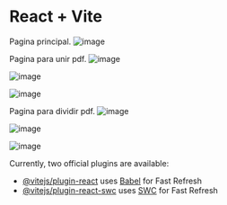 # React + Vite

Pagina principal.
![image](https://github.com/user-attachments/assets/9fcdf1c3-185c-4836-bd48-27e6ebbb2f4d)

Pagina para unir pdf.
![image](https://github.com/user-attachments/assets/8fd1b086-ee68-45ce-892b-f910bc760cc7)

![image](https://github.com/user-attachments/assets/d69a53c4-61d3-4bef-b9a1-71d871936548)

![image](https://github.com/user-attachments/assets/6cc3219a-949d-4a70-a7bc-a8f5e4503a59)


Pagina para dividir pdf.
![image](https://github.com/user-attachments/assets/4143a5de-5cd9-423f-b330-ca0694b830da)

![image](https://github.com/user-attachments/assets/7cfe1eed-d90e-4481-b6d1-d7dce906dd25)

![image](https://github.com/user-attachments/assets/c469df5e-4b81-479a-93c3-7ab7662d9ab5)






Currently, two official plugins are available:

- [@vitejs/plugin-react](https://github.com/vitejs/vite-plugin-react/blob/main/packages/plugin-react/README.md) uses [Babel](https://babeljs.io/) for Fast Refresh
- [@vitejs/plugin-react-swc](https://github.com/vitejs/vite-plugin-react-swc) uses [SWC](https://swc.rs/) for Fast Refresh
